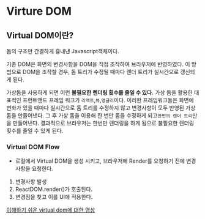 # Virture DOM

## Virtual DOM이란?

돔의 구조만 간결하게 흉내낸 Javascript객체이다.

기존 DOM은 화면의 변경사항을 DOM을 직접 조작하여 브라우저에 반영하였다. 이 방법으로 DOM을 조작할 경우, 돔 트리가 수정될 때마다 렌더 트리가 실시간으로 갱신되게 된다.

가상돔을 사용하게 되면 이런 **불필요한 렌더링 횟수를 줄일 수 있다.** 가상 돔을 활용한 대표적인 프런트앤드 프레임 워크가 `리액트`,`뷰`,`앵귤러`이다. 이러한 프레임워크들은 화면에 변화가 있을 때마다 실시간으로 돔 트리를 수정하지 않고 변경사항이 모두 반영된 가상 돔을 만들어낸다. 그 후 가상 돔을 이용해 한 번만 돔을 수정하게 되고`한번의 렌더 트리`만을 만들어낸다. 결과적으로 브라우저는 한번만 렌더링을 하게 됨으로 불필요한 렌더링 횟수를 줄일 수 있게 된다.

### Virtual DOM Flow

- 로컬에서 Virtual DOM을 생성 시키고, 브라우저에 Render를 요청하기 전에 변경 사항을 요청한다.

1. 변경사항 발생
2. ReactDOM.render()가 호출된다.
3. 변경점을 찾고 이를 UI에 적용한다.

[이해하기 쉬운 virtual dom에 대한 영상](https://youtu.be/muc2ZF0QIO4)

